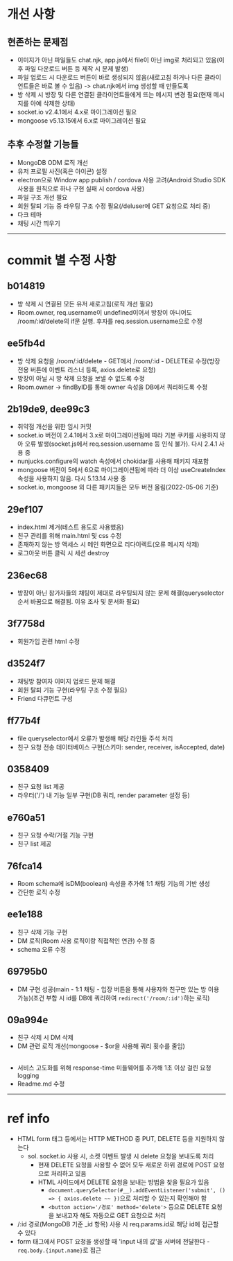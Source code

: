 # 개선 사항
## 현존하는 문제점
- 이미지가 아닌 파일들도 chat.njk, app.js에서 file이 아닌 img로 처리되고 있음(이후 파일 다운로드 버튼 등 제작 시 문제 발생)
- 파일 업로드 시 다운로드 버튼이 바로 생성되지 않음(새로고침 하거나 다른 클라이언트들은 바로 볼 수 있음) -> chat.njk에서 img 생성할 때 만들도록
- 방 삭제 시 방장 및 다른 연결된 클라이언트들에게 뜨는 메시지 변경 필요(현재 메시지를 아예 삭제한 상태)
- socket.io v2.4.1에서 4.x로 마이그레이션 필요
- mongoose v5.13.15에서 6.x로 마이그레이션 필요
## 추후 수정할 기능들
- MongoDB ODM 로직 개선
- 유저 프로필 사진(혹은 아이콘) 설정
- electron으로 Window app publish / cordova 사용 고려(Android Studio SDK 사용을 원칙으로 하나 구현 실패 시 cordova 사용)
- 파일 구조 개선 필요
- 회원 탈퇴 기능 중 라우팅 구조 수정 필요(/deluser에 GET 요청으로 처리 중)
- 다크 테마
- 채팅 시간 띄우기

-----------------------------

# commit 별 수정 사항
## b014819
- 방 삭제 시 연결된 모든 유저 새로고침(로직 개선 필요)
- Room.owner, req.username이 undefined이어서 방장이 아니어도 /room/:id/delete의 if문 실행. 후자를 req.session.username으로 수정

## ee5fb4d
- 방 삭제 요청을 /room/:id/delete - GET에서 /room/:id - DELETE로 수정(방장 전용 버튼에 이벤트 리스너 등록, axios.delete로 요청)
- 방장이 아닐 시 방 삭제 요청을 보낼 수 없도록 수정
- Room.owner -> findByID를 통해 owner 속성을 DB에서 쿼리하도록 수정

## 2b19de9, dee99c3
- 취약점 개선을 위한 임시 커밋
- socket.io 버전이 2.4.1에서 3.x로 마이그레이션됨에 따라 기본 쿠키를 사용하지 않아 오류 발생(socket.js에서 req.session.username 등 인식 불가). 다시 2.4.1 사용 중
- nunjucks.configure의 watch 속성에서 chokidar를 사용해 패키지 재포함
- mongoose 버전이 5에서 6으로 마이그레이션됨에 따라 더 이상 useCreateIndex 속성을 사용하지 않음. 다시 5.13.14 사용 중
- socket.io, mongoose 외 다른 패키지들은 모두 버전 올림(2022-05-06 기준)

## 29ef107
- index.html 제거(테스트 용도로 사용했음)
- 친구 관리를 위해 main.html 및 css 수정
- 존재하지 않는 방 액세스 시 메인 화면으로 리다이렉트(오류 메시지 삭제)
- 로그아웃 버튼 클릭 시 세션 destroy

## 236ec68
- 방장이 아닌 참가자들의 채팅이 제대로 라우팅되지 않는 문제 해결(queryselector 순서 바꿈으로 해결됨. 이유 조사 및 문서화 필요)

## 3f7758d
- 회원가입 관련 html 수정

## d3524f7
- 채팅방 참여자 이미지 업로드 문제 해결
- 회원 탈퇴 기능 구현(라우팅 구조 수정 필요)
- Friend 다큐먼트 구성

## ff77b4f
- file queryselector에서 오류가 발생해 해당 라인들 주석 처리
- 친구 요청 전송 데이터베이스 구현(스키마: sender, receiver, isAccepted, date)

## 0358409
- 친구 요청 list 제공
- 라우터('/') 내 기능 일부 구현(DB 쿼리, render parameter 설정 등)

## e760a51
- 친구 요청 수락/거절 기능 구현
- 친구 list 제공

## 76fca14
- Room schema에 isDM(boolean) 속성을 추가해 1:1 채팅 기능의 기반 생성
- 간단한 로직 수정

## ee1e188
- 친구 삭제 기능 구현
- DM 로직(Room 사용 로직이랑 직접적인 연관) 수정 중
- schema 오류 수정

## 69795b0
- DM 구현 성공(main - 1:1 채팅 - 입장 버튼을 통해 사용자와 친구만 있는 방 이용 가능)(조건 부합 시 id를 DB에 쿼리하여 `redirect('/room/:id')`하는 로직)

## 09a994e
- 친구 삭제 시 DM 삭제
- DM 관련 로직 개선(mongoose - $or을 사용해 쿼리 횟수를 줄임)

## 
- 서비스 고도화를 위해 response-time 미들웨어를 추가해 1초 이상 걸린 요청 logging
- Readme.md 수정

----------------------------------------

# ref info
- HTML form 태그 등에서는 HTTP METHOD 중 PUT, DELETE 등을 지원하지 않는다
    * sol. socket.io 사용 시, 소켓 이벤트 발생 시 delete 요청을 보내도록 처리
        + 현재 DELETE 요청을 사용할 수 없어 모두 새로운 하위 경로에 POST 요청으로 처리하고 있음
        + HTML 사이드에서 DELETE 요청을 보내는 방법을 찾을 필요가 있음
            * `document.querySelector(#__).addEventListener('submit', () => { axios.delete ~~ })`으로 처리할 수 있는지 확인해야 함
            * `<button action='/경로' method='delete'>` 등으로 DELETE 요청을 보내고자 해도 자동으로 GET 요청으로 처리
- /:id 경로(MongoDB 기준 _id 항목) 사용 시 req.params.id로 해당 id에 접근할 수 있다
- form 태그에서 POST 요청을 생성할 때 'input 내의 값'을 서버에 전달한다 - `req.body.{input.name}`로 접근